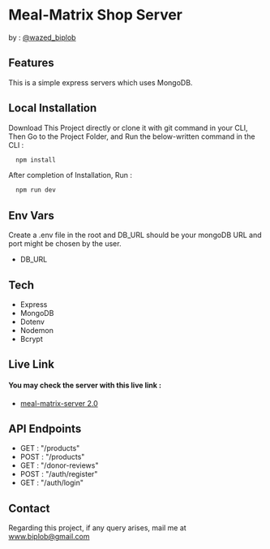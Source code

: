 # Meal-Matrix Shop Server

by : [@wazed_biplob](https://github.com/wazed-biplob)

## Features

This is a simple express servers which uses MongoDB.

## Local Installation

Download This Project directly or clone it with git command in your CLI, Then Go to the Project Folder, and Run the below-written command in the CLI :

```bash
  npm install
```

After completion of Installation, Run :

```bash
  npm run dev
```

## Env Vars

Create a .env file in the root and DB_URL should be your mongoDB URL and port might be chosen by the user.

- DB_URL

## Tech

- Express
- MongoDB
- Dotenv
- Nodemon
- Bcrypt

## Live Link

#### You may check the server with this live link :

- [meal-matrix-server 2.0](https://mm-server-20-wazedbiplobs-projects.vercel.app/)

## API Endpoints

- GET : "/products"
- POST : "/products"
- GET : "/donor-reviews"
- POST : "/auth/register"
- GET : "/auth/login"

## Contact

Regarding this project, if any query arises, mail me at www.biplob@gmail.com
